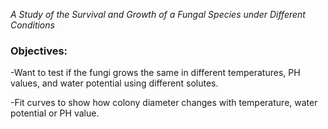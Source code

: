 *A Study of the Survival and Growth of a Fungal Species under Different Conditions*

### Objectives:

-Want to test if the fungi grows the same in different temperatures, PH values, and water potential using different solutes.

-Fit curves to show how colony diameter changes with temperature, water potential or PH value.
